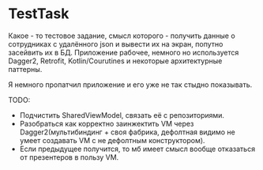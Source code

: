 # TestTask
Какое - то тестовое задание, смысл которого - получить данные о сотрудниках с удалённого json и вывести их на экран, попутно засейвить их в БД. Приложение рабочее, немного но используется Dagger2, Retrofit, Kotlin/Courutines и некоторые архитектурные паттерны.

Я немного пропатчил приложение и его уже не так стыдно показывать.

TODO:
- Подчистить SharedViewModel, связать её с репозиториями.
- Разобраться как корректно заинжектить VM через Dagger2(мультибиндинг + своя фабрика, дефолтная видимо не умеет создавать VM с не дефолтным конструктором).
- Если предыдущее получится, то мб имеет смысл вообще отказаться от презентеров в пользу VM.
